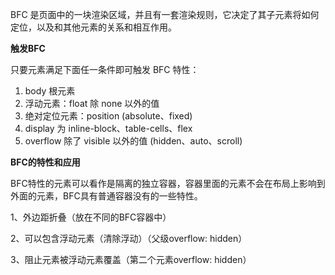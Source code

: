 BFC 是页面中的一块渲染区域，并且有一套渲染规则，它决定了其子元素将如何定位，以及和其他元素的关系和相互作用。



**触发BFC**

只要元素满足下面任一条件即可触发 BFC 特性：

1. body 根元素
2. 浮动元素：float 除 none 以外的值
3. 绝对定位元素：position (absolute、fixed)
4. display 为 inline-block、table-cells、flex
5. overflow 除了 visible 以外的值 (hidden、auto、scroll)



**BFC的特性和应用**

BFC特性的元素可以看作是隔离的独立容器，容器里面的元素不会在布局上影响到外面的元素，BFC具有普通容器没有的一些特性。

1、外边距折叠（放在不同的BFC容器中）

2、可以包含浮动元素（清除浮动）（父级overflow: hidden）

3、阻止元素被浮动元素覆盖（第二个元素overflow: hidden）